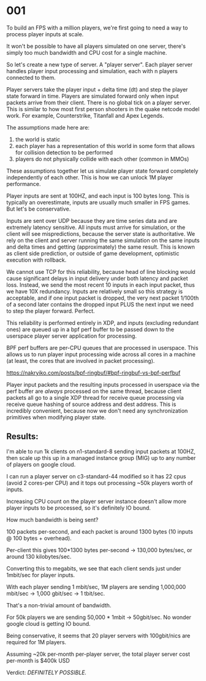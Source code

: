# 001

To build an FPS with a million players, we're first going to need a way to process player inputs at scale. 

It won't be possible to have all players simulated on one server, there's simply too much bandwidth and CPU cost for a single machine.

So let's create a new type of server. A "player server". Each player server handles player input processing and simulation, each with n players connected to them. 

Player servers take the player input + delta time (dt) and step the player state forward in time. Players are simulated forward only when input packets arrive from their client. There is no global tick on a player server. This is similar to how most first person shooters in the quake netcode model work. For example, Counterstrike, Titanfall and Apex Legends.

The assumptions made here are: 

1. the world is static
2. each player has a representation of this world in some form that allows for collision detection to be performed
3. players do not physically collide with each other (common in MMOs)

These assumptions together let us simulate player state forward completely independently of each other. This is how we can unlock 1M player performance.

Player inputs are sent at 100HZ, and each input is 100 bytes long. This is typically an overestimate, inputs are usually much smaller in FPS games. But let's be conservative.

Inputs are sent over UDP because they are time series data and are extremely latency sensitive. All inputs must arrive for simulation, or the client will see mispredictions, because the server state is authoritative. We rely on the client and server running the same simulation on the same inputs and delta times and getting (approximately) the same result. This is known as client side prediction, or outside of game development, optimistic execution with rollback.

We cannot use TCP for this reliability, because head of line blocking would cause significant delays in input delivery under both latency and packet loss. Instead, we send the most recent 10 inputs in each input packet, thus we have 10X redundancy. Inputs are relatively small so this strategy is acceptable, and if one input packet is dropped, the very next packet 1/100th of a second later contains the dropped input PLUS the next input we need to step the player forward. Perfect.

This reliability is performed entirely in XDP, and inputs (excluding redundant ones) are queued up in a bpf perf buffer to be passed down to the userspace player server application for processing.

BPF perf buffers are per-CPU queues that are processed in userspace. This allows us to run player input processing wide across all cores in a machine (at least, the cores that are involved in packet processing).

https://nakryiko.com/posts/bpf-ringbuf/#bpf-ringbuf-vs-bpf-perfbuf

Player input packets and the resulting inputs processed in userspace via the perf buffer are *always* processed on the same thread, because client packets all go to a single XDP thread for receive queue processing via receive queue hashing of source address and dest address. This is incredibly convenient, because now we don't need any synchronization primitives when modifying player state.

## Results:

I'm able to run 1k clients on n1-standard-8 sending input packets at 100HZ, then scale up this up in a managed instance group (MIG) up to any number of players on google cloud.

I can run a player server on c3-standard-44 modified so it has 22 cpus (avoid 2 cores-per CPU) and it tops out processing ~50k players worth of inputs. 

Increasing CPU count on the player server instance doesn't allow more player inputs to be processed, so it's definitely IO bound.

How much bandwidth is being sent? 

100 packets per-second, and each packet is around 1300 bytes (10 inputs @ 100 bytes + overhead).

Per-client this gives 100*1300 bytes per-second -> 130,000 bytes/sec, or around 130 kilobytes/sec.

Converting this to megabits, we see that each client sends just under 1mbit/sec for player inputs.

With each player sending 1 mbit/sec, 1M players are sending 1,000,000 mbit/sec -> 1,000 gbit/sec -> 1 tbit/sec.

That's a non-trivial amount of bandwidth. 

For 50k players we are sending 50,000 * 1mbit -> 50gbit/sec. No wonder google cloud is getting IO bound.

Being conservative, it seems that 20 player servers with 100gbit/nics are required for 1M players.

Assuming ~20k per-month per-player server, the total player server cost per-month is $400k USD

Verdict: *DEFINITELY POSSIBLE.*
